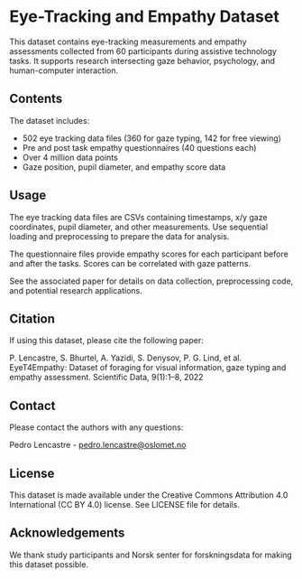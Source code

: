 # Eye-Tracking and Empathy Dataset

This dataset contains eye-tracking measurements and empathy assessments collected from 60 participants during assistive technology tasks. It supports research intersecting gaze behavior, psychology, and human-computer interaction.

## Contents

The dataset includes:

- 502 eye tracking data files (360 for gaze typing, 142 for free viewing) 
- Pre and post task empathy questionnaires (40 questions each)
- Over 4 million data points  
- Gaze position, pupil diameter, and empathy score data

## Usage

The eye tracking data files are CSVs containing timestamps, x/y gaze coordinates, pupil diameter, and other measurements. Use sequential loading and preprocessing to prepare the data for analysis.

The questionnaire files provide empathy scores for each participant before and after the tasks. Scores can be correlated with gaze patterns.

See the associated paper for details on data collection, preprocessing code, and potential research applications.

## Citation

If using this dataset, please cite the following paper:

P. Lencastre, S. Bhurtel, A. Yazidi, S. Denysov, P. G. Lind, et al. EyeT4Empathy: Dataset of foraging for visual information, gaze typing and empathy assessment. Scientific Data, 9(1):1–8, 2022


## Contact

Please contact the authors with any questions:

Pedro Lencastre - pedro.lencastre@oslomet.no

## License

This dataset is made available under the Creative Commons Attribution 4.0 International (CC BY 4.0) license. See LICENSE file for details.

## Acknowledgements

We thank study participants and Norsk senter for forskningsdata for making this dataset possible.
